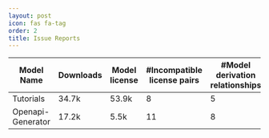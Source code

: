 ```yaml
---
layout: post
icon: fas fa-tag
order: 2
title: Issue Reports
---
```


| Model Name | Downloads | Model license | #Incompatible license pairs | #Model derivation relationships | Issue ID | Stauts |
| --- | --- | --- | --- | --- | --- | --- |
| Tutorials | 34.7k | 53.9k | 8 | 5 | [#13568](https://github.com/eugenp/tutorials/pull/13568) | Fixed |
| Openapi-Generator | 17.2k | 5.5k | 11 | 8 | [#9768](https://github.com/OpenAPITools/openapi-generator/pull/9768) | Fixed |



